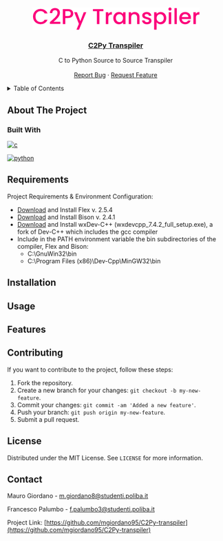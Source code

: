 <!-- Project Logo -->
<br />
<div align="center">
  <a href="https://github.com/mgiordano95/C2Py-transpiler">
    <img src="logos/logo-dark.png" alt="Logo" width="389" height="52">
  </a>

  <h3 align="center">
    <a href="https://github.com/mgiordano95/C2Py-transpiler">C2Py Transpiler</a>
  </h3>

  <p align="center">
    C to Python Source to Source Transpiler
    <br />
    <br />
    <a href="https://github.com/mgiordano95/C2Py-transpiler/issues">Report Bug</a>
    ·
    <a href="https://github.com/mgiordano95/C2Py-transpiler/issues">Request Feature</a>
  </p>
</div>

<!-- Table Of Contents -->
<details>
  <summary>Table of Contents</summary>
  <ol>
    <li>
      <a href="#about-the-project">About The Project</a>
      <ul>
        <li><a href="#built-with">Built With</a></li>
      </ul>
    </li>
    <li><a href="#requirements">Requirements</a></li>
    <li><a href="#installation">Installation</a></li>
    <li><a href="#usage">Usage</a></li>
    <li><a href="#features">Features</a></li>
    <li><a href="#contributing">Contributing</a></li>
    <li><a href="#license">License</a></li>
    <li><a href="#contact">Contact</a></li>
  </ol>
</details>

<!-- About The Project -->
## About The Project



### Built With

[![c][c]][c-url] 

[![python][python]][python-url]

<!-- -->
## Requirements

Project Requirements & Environment Configuration:
- [Download](https://sourceforge.net/projects/gnuwin32/files/flex/2.5.4a-1/flex-2.5.4a-1.exe/download) and Install Flex v. 2.5.4
- [Download](http://downloads.sourceforge.net/gnuwin32/bison-2.4.1-setup.exe) and Install Bison v. 2.4.1
- [Download](https://sourceforge.net/projects/wxdsgn/files/latest/download) and Install wxDev-C++ (wxdevcpp_7.4.2_full_setup.exe), a fork of Dev-C++ which includes the gcc compiler
- Include in the PATH environment variable the bin subdirectories
of the compiler, Flex and Bison:
  - C:\GnuWin32\bin
  - C:\Program Files (x86)\Dev-Cpp\MinGW32\bin

<!-- Installation -->
## Installation



<!-- Usage -->
## Usage



<!-- Features -->
## Features



<!-- Contributing -->
## Contributing

If you want to contribute to the project, follow these steps:

1. Fork the repository.
2. Create a new branch for your changes: `git checkout -b my-new-feature`.
3. Commit your changes: `git commit -am 'Added a new feature'`.
4. Push your branch: `git push origin my-new-feature`.
5. Submit a pull request.

<!-- License -->
## License

Distributed under the MIT License. See `LICENSE` for more information.


<!-- Contact -->
## Contact

Mauro Giordano - m.giordano8@studenti.poliba.it

Francesco Palumbo - f.palumbo3@studenti.poliba.it

Project Link: [https://github.com/mgiordano95/C2Py-transpiler](https://github.com/mgiordano95/C2Py-transpiler)


<!-- MARKDOWN LINKS & IMAGES -->
<!-- https://www.markdownguide.org/basic-syntax/#reference-style-links -->
[c]: https://img.shields.io/badge/C-00599C?style=for-the-badge&logo=c&logoColor=white
[python]: https://img.shields.io/badge/Python-FFD43B?style=for-the-badge&logo=python&logoColor=blue
[json]: https://img.shields.io/badge/json-5E5C5C?style=for-the-badge&logo=json&logoColor=white


[c-url]: https://www.w3schools.com/c/c_intro.php
[python-url]: python.org
[json-url]: https://www.json.org/